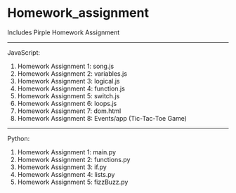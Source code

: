 # Homework_assignment
Includes Pirple Homework Assignment

-----------------------------------------------
JavaScript: 
1. Homework Assignment 1: song.js
2. Homework Assignment 2: variables.js
3. Homework Assignment 3: logical.js
4. Homework Assignment 4: function.js
5. Homework Assignment 5: switch.js
6. Homework Assignment 6: loops.js
7. Homework Assignment 7: dom.html
8. Homework Assignment 8: Events/app (Tic-Tac-Toe Game)
-----------------------------------------------
Python:
1. Homework Assignment 1: main.py
2. Homework Assignment 2: functions.py
3. Homework Assignment 3: if.py
4. Homework Assignment 4: lists.py
5. Homework Assignment 5: fizzBuzz.py